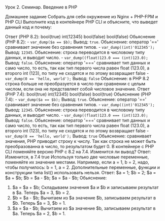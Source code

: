
Урок 2. Семинар. Введение в PHP

Домашнее задание
Собрать для себя окружение из Nginx + PHP-FPM и PHP CLI
Выполните код в контейнере PHP CLI и объясните, что выведет данный код и почему:
<?php
$a = 5;
$b = '05';
var_dump($a == $b);
var_dump((int)'012345');
var_dump((float)123.0 === (int)123.0);
var_dump(0 == 'hello, world');
?>
Ответ (PHP 8.2):
  bool(true)
  int(12345)
  bool(false)
  bool(false)
Обьяснение (PHP 8.2):
    - `var_dump($a == $b);` 
    Вывод: `true`. 
    Обьяснение: оператор '==' сравнивает значение без сравнения типов.
    - `var_dump((int)'012345');` 
    Вывод: `12345`.
    Обьяснение: строка переводится в числовому типу данных, и выводит число.
    - `var_dump((float)123.0 === (int)123.0);` 
    Вывод: `false`.
    Обьяснение: оператор '===' сравнивает тип данных и само число, то есть, так как тип первого числа
    равен float (123.0), а второго int (123), по типу не сходятся и по этому возвращает false
    - `var_dump(0 == 'hello, world');`
    Вывод: `false`
    Обьяснение: в PHP 8.2 строка больше не преобразуется в число при сравнении с целым числом, если она не представляет собой числовое значение.
Ответ (PHP 7.4):
  bool(true)
  int(12345)
  bool(false)
  bool(true)
Обьяснение (PHP 7.4):
    - `var_dump($a == $b);` 
    Вывод: `true`. 
    Обьяснение: оператор '==' сравнивает значение без сравнения типов.
    - `var_dump((int)'012345');` 
    Вывод: `12345`.
    Обьяснение: строка переводится в числовому типу данных, и выводит число.
    - `var_dump((float)123.0 === (int)123.0);` 
    Вывод: `false`.
    Обьяснение: оператор '===' сравнивает тип данных и само число, то есть, так как тип первого числа
    равен float (123.0), а второго int (123), по типу не сходятся и по этому возвращает false
    - `var_dump(0 == 'hello, world');`
    Вывод: `true`
    Обьяснение: сравнивает значения,  PHP приводит строку к числу. Так как строка не может быть преобразованна в число, то результатом будет 0.
В контейнере с PHP CLI поменяйте версию PHP с 8.2 на 7.4. Изменится ли вывод?
Ответ: Изменится, в 7.4 true
Используя только две числовые переменные, поменяйте их значение местами.
Например, если a = 1, b = 2, надо, чтобы получилось: b = 1, a = 2. Дополнительные
переменные, функции и конструкции типа list() использовать нельзя.
Ответ:
$a = 1;
$b = 2;
$a = $a + $b;
$b = $a - $b;
$a = $a - $b;
Обьяснение:
1. $a = $a + $b;  Складываем значения $a и $b и записываем результат в $a. Теперь $a = 3, $b = 2.
2. $b = $a - $b;  Вычитаем из $a значение $b, записываем результат в $b. Теперь $a = 3, $b = 1.
3. $a = $a - $b;  Вычитаем из $a значение $b, записываем результат в $a. Теперь $a = 2, $b = 1.


 